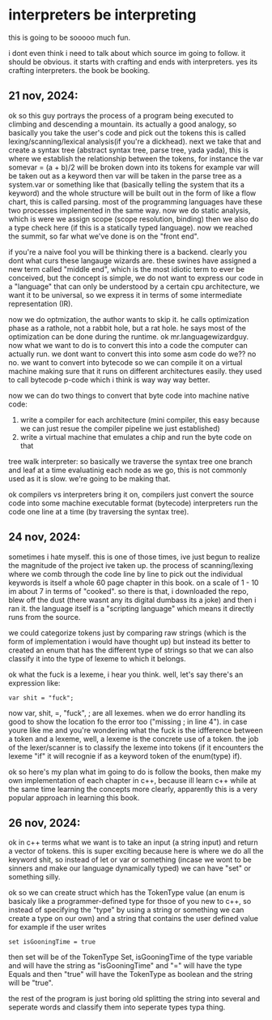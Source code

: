 # interpreters be interpreting
this is going to be sooooo much fun. 

i dont even think i need to talk about which source im going to follow. it should be obvious. it starts with crafting and ends with interpreters. yes its crafting interpreters. the book be booking. 

## 21 nov, 2024:
ok so this guy portrays the process of a program being executed to climbing and descending a mountain. its actually a good analogy, so basically you take the user's code and pick out the tokens this is called lexing/scanning/lexical analysis(if you're a dickhead). next we take that and create a syntax tree (abstract syntax tree, parse tree, yada yada), this is where we establish the relationship between the tokens, for instance the var somevar = (a + b)/2 will be broken down into its tokens for example var will be taken out as a keyword then var will be taken in the parse tree as a system.var or something like that (basically telling the system that its a keyword) and the whole structure will be built out in the form of like a flow chart, this is called parsing. most of the programming languages have these two processes implemented in the same way. now we do static analysis, which is were we assign scope (scope resolution, binding) then we also do a type check here (if this is a statically typed language). now we reached the summit, so far what we've done is on the "front end". 

if you're a naive fool you will be thinking there is a backend. clearly you dont what curs these langauge wizards are. these swines have assigned a new term called "middle end", which is the most idiotic term to ever be conceived, but the concept is simple, we do not want to express our code in a "language" that can only be understood by a certain cpu architecture, we want it to be universal, so we express it in terms of some intermediate representation (IR).

now we do optmization, the author wants to skip it. he calls optimization phase as a rathole, not a rabbit hole, but a rat hole. he says most of the optimization can be done during the runtime. ok mr.languagewizardguy. now what we want to do is to convert this into a code the computer can actually run. we dont want to convert this into some asm code do we?? no no. we want to convert into bytecode so we can compile it on a virtual machine making sure that it runs on different architectures easily. they used to call bytecode p-code which i think is way way way better.

now we can do two things to convert that byte code into machine native code:
1. write a compiler for each architecture (mini compiler, this easy because we can just resue the compiler pipeline we just established)
2. write a virtual machine that emulates a chip and run the byte code on that

tree walk interpreter:
so basically we traverse the syntax tree one branch and leaf at a time evaluatinig each node as we go, this is not commonly used as it is slow. we're going to be making that. 

ok compilers vs interpreters bring it on, compilers just convert the source code into some machine executable format (bytecode) interpreters run the code one line at a time (by traversing the syntax tree).

## 24 nov, 2024:
sometimes i hate myself. this is one of those times, ive just begun to realize the magnitude of the project ive taken up. the process of scanning/lexing where we comb through the code line by line to pick out the individual keywords is itself a whole 60 page chapter in this book. on a scale of 1 - 10 im about 7 in terms of "cooked". so there is that, i downloaded the repo, blew off the dust (there wasnt any its digital dumbass its a joke) and then i ran it. the language itself is a "scripting language" which means it directly runs from the source. 

we could categorize tokens just by comparing raw strings (which is the form of implementation i would have thought up) but instead its better to created an enum that has the different type of strings so that we can also classify it into the type of lexeme to which it belongs. 

ok what the fuck is a lexeme, i hear you think. well, let's say there's an expression like:

```
var shit = "fuck";
```

now var, shit, =, "fuck", ; are all lexemes. when we do error handling its good to show the location fo the error too ("missing ; in line 4"). in case youre like me and you're wondering what the fuck is the idfference between a token and a lexeme, well, a lexeme is the concrete use of a token. the job of the lexer/scanner is to classify the lexeme into tokens (if it encounters the lexeme "if" it will recognie if as a keyword token of the enum(type) if). 

ok so here's my plan what im going to do is follow the books, then make my own implementation of each chapter in c++, because ill learn c++ while at the same time learning the concepts more clearly, apparently this is a very popular approach in learning this book. 

## 26 nov, 2024:
ok in c++ terms what we want is to take an input (a string input) and return a vector of tokens. this is super exciting because here is where we do all the keyword shit, so instead of let or var or something (incase we wont to be sinners and make our language dynamically typed) we can have "set" or something silly. 

ok so we can create struct which has the TokenType value (an enum is basicaly like a programmer-defined type for thsoe of you new to c++, so instead of specifying the "type" by using a string or something we can create a type on our own) and a string that contains the user defined value for example if the user writes
```
set isGooningTime = true
```
then set will be of the TokenType Set, isGooningTime of the type variable and will have the string as "isGooningTime" and "=" will have the type Equals and then "true" will have the TokenType as boolean and the string will be "true".

the rest of the program is just boring old splitting the string into several and seperate words and classify them into seperate types typa thing. 

